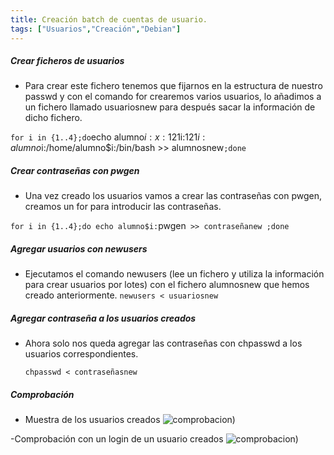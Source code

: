 ```yaml
---
title: Creación batch de cuentas de usuario.
tags: ["Usuarios","Creación","Debian"]
---
```


##### Crear ficheros de usuarios

- Para crear este fichero tenemos que fijarnos en la estructura de nuestro passwd y con el comando for crearemos varios usuarios, lo añadimos a un fichero llamado usuariosnew para después sacar la información de dicho fichero.


` for i in {1..4};do `echo alumno$i:x:121$i:121$i:alumno$i:/home/alumno$i:/bin/bash >> alumnosnew`;done `


##### Crear contraseñas con pwgen

- Una vez creado los usuarios vamos a crear las contraseñas con pwgen, creamos un for para introducir las contraseñas.

 `for i in {1..4};do echo alumno$i:`pwgen` >> contraseñanew ;done`

#####  Agregar usuarios con newusers

- Ejecutamos el comando newusers (lee un fichero y utiliza la información para crear usuarios por lotes) con el fichero alumnosnew que hemos creado anteriormente.
 `newusers < usuariosnew`

#####  Agregar contraseña a los usuarios creados

- Ahora solo nos queda agregar las contraseñas con chpasswd a los usuarios correspondientes.

  `chpasswd < contraseñasnew`

##### Comprobación

- Muestra de los usuarios creados
![comprobacion](/QuestTIC/img-post/batch/comprobacion.png))

-Comprobación con un login de un usuario creados
![comprobacion](/QuestTIC/img-post/batch/login.png))
